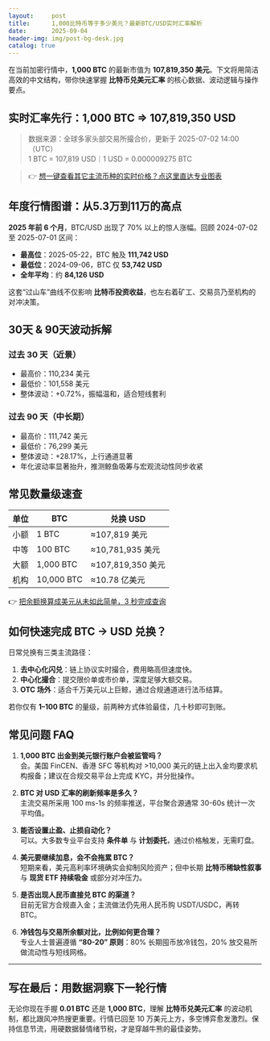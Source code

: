 ```yaml
---
layout:     post
title:      1,000比特币等于多少美元？最新BTC/USD实时汇率解析
date:       2025-09-04
header-img: img/post-bg-desk.jpg
catalog: true
---
```


在当前加密行情中，**1,000 BTC** 的最新市值为 **107,819,350 美元**。下文将用简洁高效的中文结构，带你快速掌握 **比特币兑美元汇率** 的核心数据、波动逻辑与操作要点。

## 实时汇率先行：1,000 BTC ⇒ 107,819,350 USD

>数据来源：全球多家头部交易所撮合价，更新于 2025-07-02 14:00（UTC）  
>1 BTC = 107,819 USD｜1 USD = 0.000009275 BTC

>👉 [想一键查看其它主流币种的实时价格？点这里直达专业图表](https://okxdog.com/)

## 年度行情图谱：从5.3万到11万的高点

**2025 年前 6 个月**，BTC/USD 出现了 70% 以上的惊人涨幅。回顾 2024-07-02 至 2025-07-01 区间：

- **最高位**：2025-05-22，BTC 触及 **111,742 USD**  
- **最低位**：2024-09-06，BTC 仅 **53,742 USD**  
- **全年平均**：约 **84,126 USD**  

这套“过山车”曲线不仅影响 **比特币投资收益**，也左右着矿工、交易员乃至机构的对冲决策。

## 30天 & 90天波动拆解

### 过去 30 天（近景）
- 最高价：110,234 美元  
- 最低价：101,558 美元  
- 整体波动：+0.72%，振幅温和，适合短线套利

### 过去 90 天（中长期）
- 最高价：111,742 美元  
- 最低价：76,299 美元  
- 整体波动：+28.17%，上行通道显著  
- 年化波动率显著抬升，推测鲸鱼吸筹与宏观流动性同步收紧

## 常见数量级速查

| 单位 | BTC | 兑换 USD |
|---|---|---|
|小额|1 BTC|≈107,819 美元|
|中等|100 BTC|≈10,781,935 美元|
|大额|1,000 BTC|≈107,819,350 美元|
|机构|10,000 BTC|≈10.78 亿美元|

👉 [把余额换算成美元从未如此简单，3 秒完成查询](https://okxdog.com/)

## 如何快速完成 BTC → USD 兑换？

日常兑换有三类主流路径：

1. **去中心化闪兑**：链上协议实时撮合，费用略高但速度快。  
2. **中心化撮合**：提交限价单或市价单，深度足够大额交易。  
3. **OTC 场外**：适合千万美元以上巨鲸，通过合规通道进行法币结算。

若你仅有 **1–100 BTC** 的量级，前两种方式体验最佳，几十秒即可到账。

## 常见问题 FAQ

1. **1,000 BTC 出金到美元银行账户会被监管吗？**  
   会。美国 FinCEN、香港 SFC 等机构对 >10,000 美元的链上出入金均要求机构报备；建议在合规交易平台上完成 KYC，并分批操作。

2. **BTC 对 USD 汇率的刷新频率是多久？**  
   主流交易所采用 100 ms-1s 的频率推送，平台聚合源通常 30-60s 统计一次平均值。

3. **能否设置止盈、止损自动化？**  
   可以。大多数专业平台支持 **条件单** 与 **计划委托**，通过价格触发，无需盯盘。

4. **美元要继续加息，会不会拖累 BTC？**  
   短期来看，美元高利率环境确实会抑制风险资产；但中长期 **比特币稀缺性叙事** 与 **现货 ETF 持续吸金** 或部分对冲压力。

5. **是否出现人民币直接兑 BTC 的渠道？**  
   目前无官方合规直入金；主流做法仍先用人民币购 USDT/USDC，再转 BTC。

6. **冷钱包与交易所余额对比，比例如何更合理？**  
   专业人士普遍遵循 **“80-20” 原则**：80% 长期囤币放冷钱包，20% 放交易所做流动性与短线网格。

---

## 写在最后：用数据洞察下一轮行情

无论你现在手握 **0.01 BTC** 还是 **1,000 BTC**，理解 **比特币兑美元汇率** 的波动机制，都比跟风冲热搜更重要。行情已回至 10 万美元上方，多空博弈愈发激烈。保持信息节流，用硬数据替情绪节税，才是穿越牛熊的最佳姿势。

